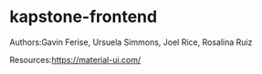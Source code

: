 # kapstone-frontend

Authors:Gavin Ferise, Ursuela Simmons, Joel Rice, Rosalina Ruiz

Resources:https://material-ui.com/
